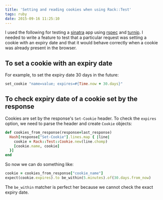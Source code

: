 ```yaml
---
title: 'Setting and reading cookies when using Rack::Test'
tags: ruby
date: 2015-09-16 11:25:10
---
```


I used the following for testing a [sinatra](www.sinatrarb.com/) app using [rspec](http://rspec.info/) and [turnip](https://github.com/jnicklas/turnip). I needed to write a feature to test that a particular request was setting a cookie with an expiry date and that it would behave correctly when a cookie was already present in the browser.

## To set a cookie with an expiry date

For example, to set the expiry date 30 days in the future:

```ruby
set_cookie "name=value; expires=#{Time.now + 30.days}"
```

## To check expiry date of a cookie set by the response

Cookies are set by the response's `Set-Cookie` header. To check the `expires` option, we need to parse the header and create `Cookie` objects:

```ruby
def cookies_from_response(response=last_response)
  Hash[response["Set-Cookie"].lines.map { |line|
    cookie = Rack::Test::Cookie.new(line.chomp)
    [cookie.name, cookie]
  }]
end
```

So now we can do something like:

```ruby
cookie = cookies_from_response["cookie_name"]
expect(cookie.expires).to be_within(5.minutes).of(30.days.from_now)
```

The `be_within` matcher is perfect her because we cannot check the exact expiry date.